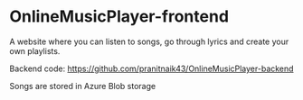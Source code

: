 # OnlineMusicPlayer-frontend
A website where you can listen to songs, go through lyrics and create your own playlists.

Backend code: https://github.com/pranitnaik43/OnlineMusicPlayer-backend

Songs are stored in Azure Blob storage

